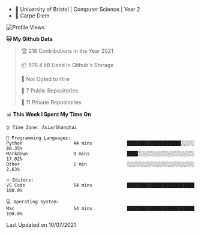- :school: University of Bristol | Computer Science | Year 2
- :musical_keyboard: Carpe Diem

<!--START_SECTION:waka-->
![Profile Views](http://img.shields.io/badge/Profile%20Views-0-blue)

**🐱 My Github Data** 

> 🏆 218 Contributions in the Year 2021
 > 
> 📦 578.4 kB Used in Github's Storage 
 > 
> 🚫 Not Opted to Hire
 > 
> 📜 7 Public Repositories 
 > 
> 🔑 11 Private Repositories  
 > 
📊 **This Week I Spent My Time On** 

```text
⌚︎ Time Zone: Asia/Shanghai

💬 Programming Languages: 
Python                   44 mins             ████████████████████░░░░░   80.35% 
Markdown                 9 mins              ████░░░░░░░░░░░░░░░░░░░░░   17.02% 
Other                    1 min               ░░░░░░░░░░░░░░░░░░░░░░░░░   2.63%

🔥 Editors: 
VS Code                  54 mins             █████████████████████████   100.0%

💻 Operating System: 
Mac                      54 mins             █████████████████████████   100.0%

```


 Last Updated on 10/07/2021
<!--END_SECTION:waka-->